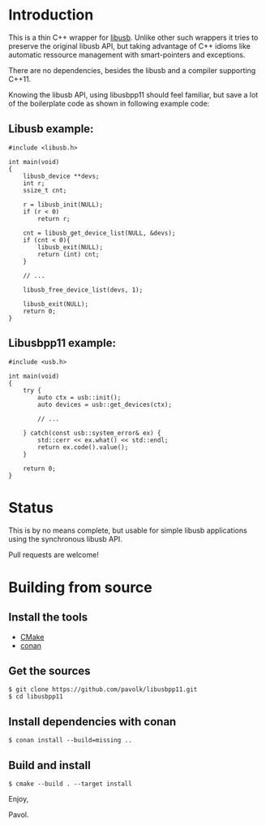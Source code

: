 # Introduction

This is a thin C++ wrapper for [libusb](https://github.com/libusb/libusb.git). Unlike other such wrappers it tries to preserve the original libusb API, but taking advantage of C++ idioms like automatic ressource management with smart-pointers and exceptions.

There are no dependencies, besides the libusb and a compiler supporting C++11.

Knowing the libusb API, using libusbpp11 should feel familiar, but save a lot of the boilerplate code as shown in following example code:

## Libusb example:

```
#include <libusb.h>

int main(void)
{
	libusb_device **devs;
	int r;
	ssize_t cnt;

	r = libusb_init(NULL);
	if (r < 0)
		return r;

	cnt = libusb_get_device_list(NULL, &devs);
	if (cnt < 0){
		libusb_exit(NULL);
		return (int) cnt;
	}

	// ...
	
	libusb_free_device_list(devs, 1);

	libusb_exit(NULL);
	return 0;
}
```

## Libusbpp11 example:

```
#include <usb.h>

int main(void)
{
	try {
		auto ctx = usb::init();
		auto devices = usb::get_devices(ctx);

		// ...
		
	} catch(const usb::system_error& ex) {
		std::cerr << ex.what() << std::endl;
		return ex.code().value();
	}
	
	return 0;
}
```

# Status 

This is by no means complete, but usable for simple libusb applications using the synchronous libusb API.

Pull requests are welcome! 

# Building from source

## Install the tools

* [CMake](https://cmake.org/download/) 
* [conan](https://conan.io/downloads.html)

## Get the sources

```
$ git clone https://github.com/pavolk/libusbpp11.git
$ cd libusbpp11
```

## Install dependencies with conan

```
$ conan install --build=missing ..
```

## Build and install

```
$ cmake --build . --target install
```

Enjoy,

Pavol.
